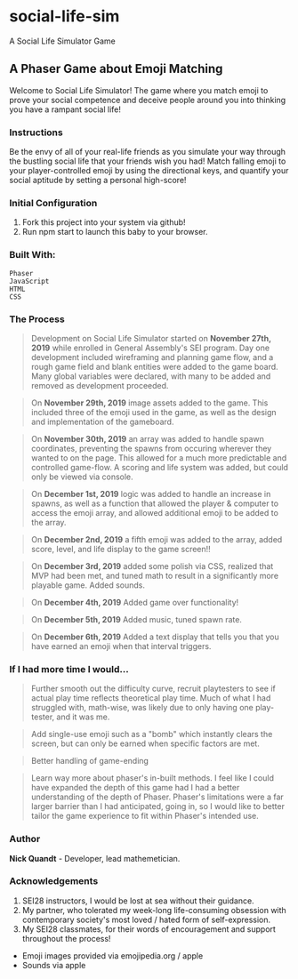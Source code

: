 # social-life-sim
A Social Life Simulator Game

## A Phaser Game about Emoji Matching

Welcome to Social Life Simulator! The game where you match emoji to prove your social competence and deceive people around you into thinking you have a rampant social life!

### Instructions

Be the envy of all of your real-life friends as you simulate your way through the bustling social life that your friends wish you had!
Match falling emoji to your player-controlled emoji by using the directional keys, and quantify your social aptitude by setting a personal high-score!

### Initial Configuration

1. Fork this project into your system via github!
2. Run npm start to launch this baby to your browser.

### Built With:

```shell
Phaser
JavaScript
HTML
CSS
```

### The Process

> Development on Social Life Simulator started on **November 27th, 2019** while enrolled in General Assembly's SEI program.
Day one development included wireframing and planning game flow, and a rough game field and blank entities were added to the game board.
Many global variables were declared, with many to be added and removed as development proceeded.

> On **November 29th, 2019** image assets added to the game. This included three of the emoji used in the game, as well as the design and implementation of the gameboard.

> On **November 30th, 2019** an array was added to handle spawn coordinates, preventing the spawns from occuring wherever they wanted to on the page.
This allowed for a much more predictable and controlled game-flow. A scoring and life system was added, but could only be viewed via console.

> On **December 1st, 2019** logic was added to handle an increase in spawns, as well as a function that allowed the player & computer to access the emoji array, and allowed additional emoji to be added to the array.

> On **December 2nd, 2019** a fifth emoji was added to the array, added score, level, and life display to the game screen!!

> On **December 3rd, 2019** added some polish via CSS, realized that MVP had been met, and tuned math to result in a significantly more playable game. Added sounds.

> On **December 4th, 2019** Added game over functionality!

> On **December 5th, 2019** Added music, tuned spawn rate.

> On **December 6th, 2019** Added a text display that tells you that you have earned an emoji when that interval triggers.

### If I had more time I would...

> Further smooth out the difficulty curve, recruit playtesters to see if actual play time reflects theoretical play time. Much of what I had struggled with, math-wise, was likely due to only having one play-tester, and it was me.

> Add single-use emoji such as a "bomb" which instantly clears the screen, but can only be earned when specific factors are met.

> Better handling of game-ending

> Learn way more about phaser's in-built methods. I feel like I could have expanded the depth of this game had I had a better understanding of the depth of Phaser. Phaser's limitations were a far larger barrier than I had anticipated, going in, so I would like to better tailor the game experience to fit within Phaser's intended use.

### Author

**Nick Quandt** - Developer, lead mathemetician.

### Acknowledgements
1. SEI28 instructors, I would be lost at sea without their guidance.
2. My partner, who tolerated my week-long life-consuming obsession with contemporary society's most loved / hated form of self-expression.
3. My SEI28 classmates, for their words of encouragement and support throughout the process!


- Emoji images provided via emojipedia.org / apple
- Sounds via apple